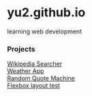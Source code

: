 # yu2.github.io
learning web development

### Projects
<a href="http://yu2.github.io/wiki/wiki.html" target="_blank">Wikipedia Searcher</a><br>
<a href="http://yu2.github.io/weather/weather.html" target="_blank">Weather App</a><br>
<a href="http://yu2.github.io/quote/quote2.html" target="_blank">Random Quote Machine</a><br>
<a href="http://yu2.github.io/quote/flex.html" target="_blank">Flexbox layout test</a><br>
